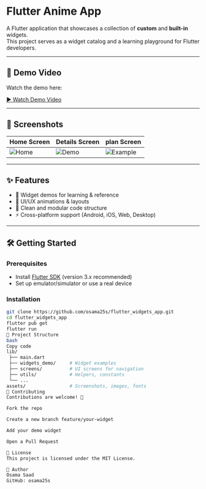 # Flutter Anime App

A Flutter application that showcases a collection of **custom** and **built-in** widgets.  
This project serves as a widget catalog and a learning playground for Flutter developers.

---

## 🎥 Demo Video

Watch the demo here:  

[▶️ Watch Demo Video](https://github.com/user-attachments/assets/4a704845-5d80-4404-b7f0-63f68e082a08)


---

## 📸 Screenshots

| Home Screen | Details Screen | plan Screen |
|-------------|-------------|-----------------|
| ![Home](https://github.com/user-attachments/assets/04770d45-7827-4914-af4a-b15a2f3257d8) | ![Demo](https://github.com/user-attachments/assets/f048804b-14df-4be6-b378-01753e81fa51) | ![Example](https://github.com/user-attachments/assets/23d9a894-dfdf-46da-8aef-412bbe82b88b) |

---

## ✨ Features

- 📱 Widget demos for learning & reference  
- 🎨 UI/UX animations & layouts  
- 🧩 Clean and modular code structure  
- ⚡ Cross-platform support (Android, iOS, Web, Desktop)  

---

## 🛠️ Getting Started

### Prerequisites
- Install [Flutter SDK](https://docs.flutter.dev/get-started/install) (version 3.x recommended)  
- Set up emulator/simulator or use a real device  

### Installation

```bash
git clone https://github.com/osama25s/flutter_widgets_app.git
cd flutter_widgets_app
flutter pub get
flutter run
📂 Project Structure
bash
Copy code
lib/
 ├── main.dart
 ├── widgets_demo/     # Widget examples
 ├── screens/          # UI screens for navigation
 ├── utils/            # Helpers, constants
 └── ...
assets/                # Screenshots, images, fonts
🤝 Contributing
Contributions are welcome! 🎉

Fork the repo

Create a new branch feature/your-widget

Add your demo widget

Open a Pull Request

📄 License
This project is licensed under the MIT License.

👤 Author
Osama Saad
GitHub: osama25s
